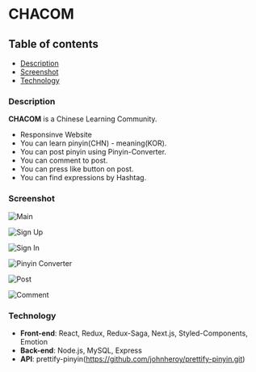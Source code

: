 # CHACOM

## Table of contents
* [Description](#Description)
* [Screenshot](#Screenshot)
* [Technology](#Technology)

### Description

**CHACOM** is a Chinese Learning Community. 
  + Responsinve Website
  + You can learn pinyin(CHN) - meaning(KOR).
  + You can post pinyin using Pinyin-Converter. 
  + You can comment to post. 
  + You can press like button on post. 
  + You can find expressions by Hashtag. 

### Screenshot

![Main](https://user-images.githubusercontent.com/53217988/120989385-75417280-c7ba-11eb-8940-27f58f5e45e8.PNG)

![Sign Up](https://user-images.githubusercontent.com/53217988/120989928-06b0e480-c7bb-11eb-8cd5-636a1f255ebe.PNG)

![Sign In](https://user-images.githubusercontent.com/53217988/120990594-ab332680-c7bb-11eb-9b6d-4c1abe22655e.PNG)

![Pinyin Converter](https://user-images.githubusercontent.com/53217988/120990339-67d8b800-c7bb-11eb-9937-80857d4bab4b.PNG)

![Post](https://user-images.githubusercontent.com/53217988/120990861-fd744780-c7bb-11eb-8a70-ddf090f290be.PNG)

![Comment](https://user-images.githubusercontent.com/53217988/120990910-0e24bd80-c7bc-11eb-9309-973b185204c5.PNG)

### Technology

+ **Front-end**: React, Redux, Redux-Saga, Next.js, Styled-Components, Emotion
+ **Back-end**: Node.js, MySQL, Express 
+ **API**: prettify-pinyin(https://github.com/johnheroy/prettify-pinyin.git)
